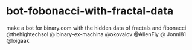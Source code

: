 # bot-fobonacci-with-fractal-data
make a bot for binary.com with the hidden data of fractals and fibonacci
@thehightechsol
@ binary-ex-machina
@okovalov
@AlienFly
@ Jonni81
@loigaak
